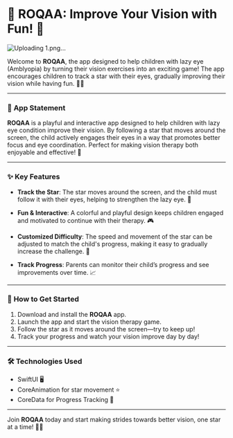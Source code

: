 # 🌟 **ROQAA: Improve Your Vision with Fun!** 🌟
![Uploading 1.png…]()


Welcome to **ROQAA**, the app designed to help children with lazy eye (Amblyopia) by turning their vision exercises into an exciting game! The app encourages children to track a star with their eyes, gradually improving their vision while having fun. 👀✨

---

### 📝 **App Statement**

**ROQAA** is a playful and interactive app designed to help children with lazy eye condition improve their vision. By following a star that moves around the screen, the child actively engages their eyes in a way that promotes better focus and eye coordination. Perfect for making vision therapy both enjoyable and effective! 🌟

---

### ✨ **Key Features**

- **Track the Star**: The star moves around the screen, and the child must follow it with their eyes, helping to strengthen the lazy eye. 🌠

- **Fun & Interactive**: A colorful and playful design keeps children engaged and motivated to continue with their therapy. 🎮

- **Customized Difficulty**: The speed and movement of the star can be adjusted to match the child's progress, making it easy to gradually increase the challenge. 🏅

- **Track Progress**: Parents can monitor their child’s progress and see improvements over time. 📈

---

### 🚀 **How to Get Started**

1. Download and install the **ROQAA** app.
2. Launch the app and start the vision therapy game.
3. Follow the star as it moves around the screen—try to keep up!
4. Track your progress and watch your vision improve day by day!

---

### 🛠️ **Technologies Used**

- SwiftUI 🖥️
- CoreAnimation for star movement ⭐
- CoreData for Progress Tracking 💾

---

Join **ROQAA** today and start making strides towards better vision, one star at a time! 🌟👀

